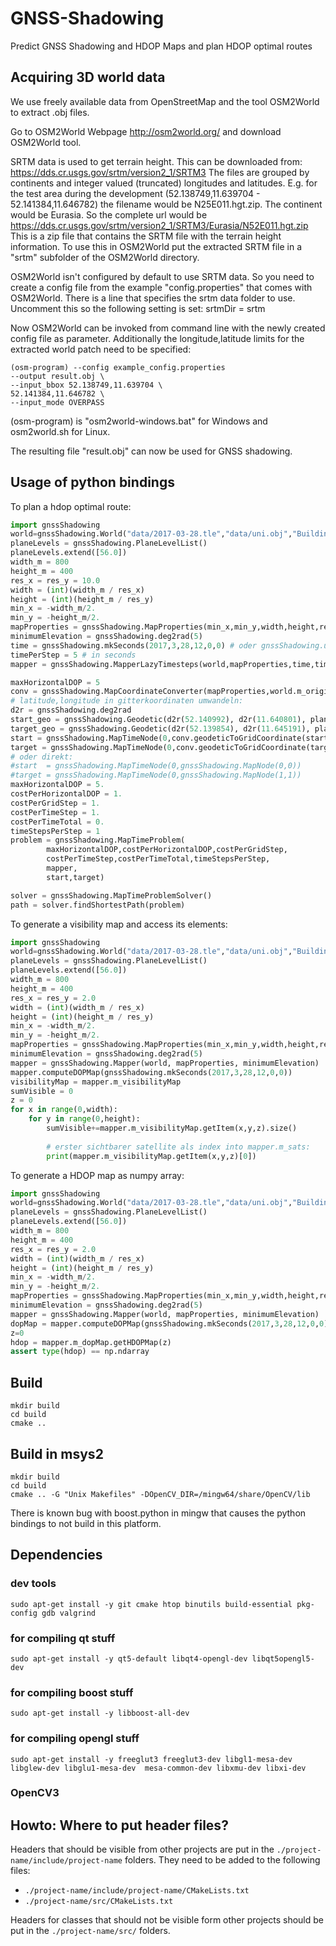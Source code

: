 # GNSS-Shadowing
Predict GNSS Shadowing and HDOP Maps and plan HDOP optimal routes 

## Acquiring 3D world data

We use freely available data from OpenStreetMap and the tool OSM2World to extract .obj files.

Go to OSM2World Webpage http://osm2world.org/ and download OSM2World tool.

SRTM data is used to get terrain height. This can be downloaded from: https://dds.cr.usgs.gov/srtm/version2_1/SRTM3
The files are grouped by continents and integer valued (truncated) longitudes and latitudes.
E.g. for the test area during the development (52.138749,11.639704 - 52.141384,11.646782) the filename would be N25E011.hgt.zip. The continent would be Eurasia.
So the complete url would be https://dds.cr.usgs.gov/srtm/version2_1/SRTM3/Eurasia/N52E011.hgt.zip
This is a zip file that contains the SRTM file with the terrain height information.
To use this in OSM2World put the extracted SRTM file in a "srtm" subfolder of the OSM2World directory.

OSM2World isn't configured by default to use SRTM data. So you need to create a config file from the example "config.properties" that comes with OSM2World. There is a line that specifies the srtm data folder to use. Uncomment this so the following setting is set:
srtmDir = srtm

Now OSM2World can be invoked from command line with the newly created config file as parameter.
Additionally the longitude,latitude limits for the extracted world patch need to be specified:

```
(osm-program) --config example_config.properties
--output result.obj \
--input_bbox 52.138749,11.639704 \
52.141384,11.646782 \
--input_mode OVERPASS
```

(osm-program) is "osm2world-windows.bat" for Windows and osm2world.sh for Linux.

The resulting file "result.obj" can now be used for GNSS shadowing.


## Usage of python bindings


To plan a hdop optimal route:
```python
import gnssShadowing
world=gnssShadowing.World("data/2017-03-28.tle","data/uni.obj","Building")
planeLevels = gnssShadowing.PlaneLevelList()
planeLevels.extend([56.0])
width_m = 800
height_m = 400
res_x = res_y = 10.0
width = (int)(width_m / res_x)
height = (int)(height_m / res_y)
min_x = -width_m/2.
min_y = -height_m/2.
mapProperties = gnssShadowing.MapProperties(min_x,min_y,width,height,res_x,res_y,planeLevels)
minimumElevation = gnssShadowing.deg2rad(5)
time = gnssShadowing.mkSeconds(2017,3,28,12,0,0) # oder gnssShadowing.unixTimeInSeconds()
timePerStep = 5 # in seconds
mapper = gnssShadowing.MapperLazyTimesteps(world,mapProperties,time,timePerStep,minimumElevation)

maxHorizontalDOP = 5
conv = gnssShadowing.MapCoordinateConverter(mapProperties,world.m_origin)
# latitude,longitude in gitterkoordinaten umwandeln:
d2r = gnssShadowing.deg2rad
start_geo = gnssShadowing.Geodetic(d2r(52.140992), d2r(11.640801), planeLevels[0],0)
target_geo = gnssShadowing.Geodetic(d2r(52.139854), d2r(11.645191), planeLevels[0],0)
start = gnssShadowing.MapTimeNode(0,conv.geodeticToGridCoordinate(start_geo))
target = gnssShadowing.MapTimeNode(0,conv.geodeticToGridCoordinate(target_geo))
# oder direkt:
#start  = gnssShadowing.MapTimeNode(0,gnssShadowing.MapNode(0,0))
#target = gnssShadowing.MapTimeNode(0,gnssShadowing.MapNode(1,1))
maxHorizontalDOP = 5.
costPerHorizontalDOP = 1.
costPerGridStep = 1.
costPerTimeStep = 1.
costPerTimeTotal = 0.
timeStepsPerStep = 1
problem = gnssShadowing.MapTimeProblem(
        maxHorizontalDOP,costPerHorizontalDOP,costPerGridStep,
        costPerTimeStep,costPerTimeTotal,timeStepsPerStep,
        mapper, 
        start,target)

solver = gnssShadowing.MapTimeProblemSolver()
path = solver.findShortestPath(problem)
```

To generate a visibility map and access its elements:
```python
import gnssShadowing
world=gnssShadowing.World("data/2017-03-28.tle","data/uni.obj","Building")
planeLevels = gnssShadowing.PlaneLevelList()
planeLevels.extend([56.0])
width_m = 800
height_m = 400
res_x = res_y = 2.0
width = (int)(width_m / res_x)
height = (int)(height_m / res_y)
min_x = -width_m/2.
min_y = -height_m/2.
mapProperties = gnssShadowing.MapProperties(min_x,min_y,width,height,res_x,res_y,planeLevels)
minimumElevation = gnssShadowing.deg2rad(5)
mapper = gnssShadowing.Mapper(world, mapProperties, minimumElevation)
mapper.computeDOPMap(gnssShadowing.mkSeconds(2017,3,28,12,0,0))
visibilityMap = mapper.m_visibilityMap
sumVisible = 0
z = 0
for x in range(0,width):
    for y in range(0,height):
        sumVisible+=mapper.m_visibilityMap.getItem(x,y,z).size()
        
        # erster sichtbarer satellite als index into mapper.m_sats:
        print(mapper.m_visibilityMap.getItem(x,y,z)[0]) 
```


To generate a HDOP map as numpy array:
```python
import gnssShadowing
world=gnssShadowing.World("data/2017-03-28.tle","data/uni.obj","Building")
planeLevels = gnssShadowing.PlaneLevelList()
planeLevels.extend([56.0])
width_m = 800
height_m = 400
res_x = res_y = 2.0
width = (int)(width_m / res_x)
height = (int)(height_m / res_y)
min_x = -width_m/2.
min_y = -height_m/2.
mapProperties = gnssShadowing.MapProperties(min_x,min_y,width,height,res_x,res_y,planeLevels)
minimumElevation = gnssShadowing.deg2rad(5)
mapper = gnssShadowing.Mapper(world, mapProperties, minimumElevation)
dopMap = mapper.computeDOPMap(gnssShadowing.mkSeconds(2017,3,28,12,0,0))
z=0
hdop = mapper.m_dopMap.getHDOPMap(z)
assert type(hdop) == np.ndarray
```

## Build

```shell
mkdir build
cd build
cmake ..
```

## Build in msys2

```shell
mkdir build
cd build
cmake .. -G "Unix Makefiles" -DOpenCV_DIR=/mingw64/share/OpenCV/lib
```

There is known bug with boost.python in mingw that causes the python bindings to not build in this platform.

## Dependencies

### dev tools
```shell
sudo apt-get install -y git cmake htop binutils build-essential pkg-config gdb valgrind
```
### for compiling qt stuff
```shell
sudo apt-get install -y qt5-default libqt4-opengl-dev libqt5opengl5-dev
```
### for compiling boost stuff
```shell
sudo apt-get install -y libboost-all-dev
```    
### for compiling opengl stuff
```shell
sudo apt-get install -y freeglut3 freeglut3-dev libgl1-mesa-dev libglew-dev libglu1-mesa-dev  mesa-common-dev libxmu-dev libxi-dev 
```

### OpenCV3 

## Howto: Where to put header files?

Headers that should be visible from other projects are put in
the `./project-name/include/project-name` folders.
They need to be added to the following files:
- `./project-name/include/project-name/CMakeLists.txt`
- `./project-name/src/CMakeLists.txt`

Headers for classes that should not be visible form other projects
should be put in the `./project-name/src/` folders.

